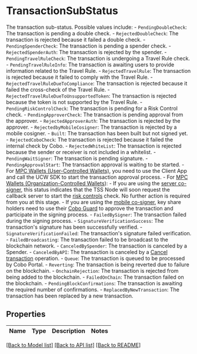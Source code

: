 # TransactionSubStatus

The transaction sub-status. Possible values include:    - `PendingDoubleCheck`: The transaction is pending a double check.    - `RejectedDoubleCheck`: The transaction is rejected because it failed a double check.   - `PendingSpenderCheck`: The transaction is pending a spender check.   - `RejectedSpenderAuth`: The transaction is rejected by the spender.   - `PendingTravelRuleCheck`: The transaction is undergoing a Travel Rule check.   - `PendingTravelRuleInfo`: The transaction is awaiting users to provide information related to the Travel Rule.   - `RejectedTravelRule`: The transaction is rejected because it failed to comply with the Travel Rule.   - `RejectedTravelRuleDueToCompliance`: The transaction is rejected because it failed the cross-check of the Travel Rule.    - `RejectedTravelRuleDueToUnsupportedToken`: The transaction is rejected because the token is not supported by the Travel Rule.   - `PendingRiskControlCheck`: The transaction is pending for a Risk Control check.   - `PendingApproverCheck`: The transaction is pending approval from the approver.   - `RejectedApproverAuth`: The transaction is rejected by the approver.   - `RejectedbyMobileCosigner`: The transaction is rejected by a mobile cosigner.   - `Built`: The transaction has been built but not signed yet.   - `RejectedCoboCheck`: The transaction is rejected because it failed the internal check by Cobo.   - `RejectedWhiteList`: The transaction is rejected because the sender or receiver is not included in a whitelist.   - `PendingWaitSigner`: The transaction is pending signature.   - `PendingApprovalStart`: The transaction approval is waiting to be started.           - For [MPC Wallets (User-Controlled Wallets)](https://manuals.cobo.com/en/portal/mpc-wallets/ucw/introduction), you need to use the Client App and call the UCW SDK to start the transaction approval process.     - For [MPC Wallets (Organization-Controlled Wallets](https://manuals.cobo.com/en/portal/mpc-wallets/ocw/introduction)):       - If you are using the [server co-signer](https://manuals.cobo.com/en/portal/mpc-wallets/ocw/create-key-share-groups), this status indicates that the TSS Node will soon request the callback server to start the [risk controls](https://manuals.cobo.com/en/portal/risk-controls/introduction) check. No further action is required from you at this stage.       - If you are using the [mobile co-signer](https://manuals.cobo.com/en/portal/mpc-wallets/ocw/create-key-share-groups), key share holders need to use their [Cobo Guard](https://manuals.cobo.com/en/guard/introduction) to approve the transaction and participate in the signing process.   - `FailedBySigner`: The transaction failed during the signing process.   - `SignatureVerificationSuccess`: The transaction's signature has been successfully verified.   - `SignatureVerificationFailed`: The transaction's signature failed verification.   - `FailedBroadcasting`: The transaction failed to be broadcast to the blockchain network.   - `CanceledBySpender`: The transaction is canceled by a Spender.   - `CanceledByAPI`: The transaction is canceled by a [Cancel transaction](https://www.cobo.com/developers/v2/api-references/transactions/cancel-transaction) operation.   - `Queue`: The transaction is queued to be processed by Cobo Portal.   - `Reverting`: The transaction is being reverted due to failure on the blockchain.   - `OnchainRejection`: The transaction is rejected from being added to the blockchain.   - `FailedOnChain`: The transaction failed on the blockchain.   - `PendingBlockConfirmations`: The transaction is awaiting the required number of confirmations.   - `ReplacedByNewTransaction`: The transaction has been replaced by a new transaction. 

## Properties

Name | Type | Description | Notes
------------ | ------------- | ------------- | -------------

[[Back to Model list]](../README.md#documentation-for-models) [[Back to API list]](../README.md#documentation-for-api-endpoints) [[Back to README]](../README.md)


